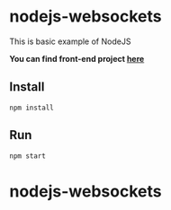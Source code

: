 # nodejs-websockets

This is basic example of NodeJS

**You can find front-end project [here](https://github.com/latovicalmin/vuejs-websockets-example)**

## Install
```
npm install
```

## Run
```
npm start
```
# nodejs-websockets
